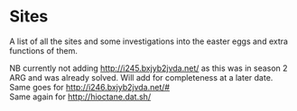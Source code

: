 Sites
==

A list of all the sites and some investigations into the easter eggs and extra functions of them.

NB
currently not adding http://i245.bxjyb2jvda.net/ as this was in season 2 ARG and was already solved. Will add for completeness at a later date. 
Same goes for http://i246.bxjyb2jvda.net/#  
Same again for http://hioctane.dat.sh/


